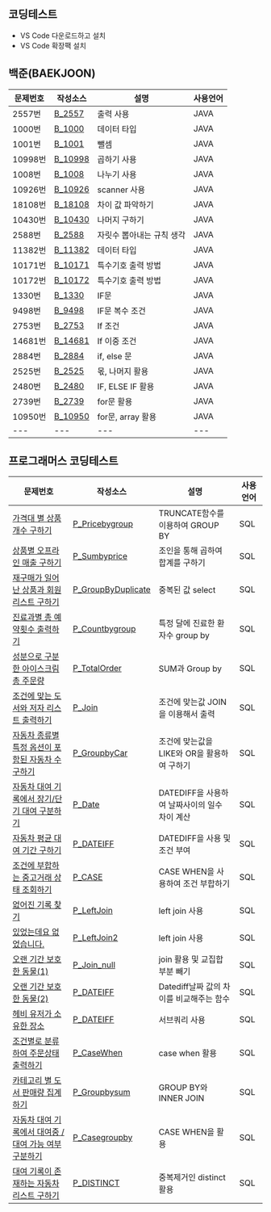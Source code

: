  ## 코딩테스트
 - VS Code 다운로드하고 설치
 - VS Code 확장팩 설치
 ## 백준(BAEKJOON)
 | 문제번호 | 작성소스 | 설명 | 사용언어 |
 | --- | --- | --- | --- |
 | 2557번 | [B_2557](./src/B_2557.java) | 출력 사용 | JAVA |
 | 1000번 | [B_1000](./src/B_1000.java) | 데이터 타입 | JAVA |
 | 1001번 | [B_1001](./src/B_1001.java) | 뺄셈 | JAVA |
 | 10998번 | [B_10998](./src/B_10998.java) | 곱하기 사용 | JAVA |
 | 1008번 | [B_1008](./src/B_1008.java) | 나누기 사용 | JAVA |
 | 10926번 | [B_10926](./src/B_10926.java) | scanner 사용 | JAVA |
 | 18108번 | [B_18108](./src/B_18108.java) | 차이 값 파악하기 | JAVA |
 | 10430번 | [B_10430](./src/B_10430.java) | 나머지 구하기 | JAVA |
 | 2588번 | [B_2588](./src/B_2588.java) | 자릿수 뽑아내는 규칙 생각 | JAVA |
 | 11382번| [B_11382](./src/B_11382.java) | 데이터 타입 | JAVA |
 | 10171번| [B_10171](./src/B_10171.java) | 특수기호 출력 방법 | JAVA |
 | 10172번| [B_10172](./src/B_10172.java) | 특수기호 출력 방법 | JAVA |
 | 1330번| [B_1330](./src/B_1330.java) | IF문 | JAVA |
 | 9498번| [B_9498](./src/B_9498.java) | IF문 복수 조건 | JAVA |
 | 2753번| [B_2753](./src/B_2753.java) | If 조건 | JAVA |
 | 14681번| [B_14681](./src/B_14681.java) | If 이중 조건 | JAVA |
 | 2884번| [B_2884](./src/B_2884.java) | if, else 문 | JAVA |
 | 2525번| [B_2525](./src/B_2525.java) |몫, 나머지 활용| JAVA |
 | 2480번| [B_2480](./src/B_2480.java) |IF, ELSE IF 활용| JAVA |
 | 2739번| [B_2739](./src/B_2739.java) |for문 활용| JAVA |
 | 10950번| [B_10950](./src/B_10950.java) |for문, array 활용| JAVA |
 | --- | --- | --- | --- |
 
 ## 프로그래머스 코딩테스트
 | 문제번호 | 작성소스 | 설명 | 사용언어 |
 | --- | --- | --- | --- |
 | [가격대 별 상품 개수 구하기](https://school.programmers.co.kr/learn/courses/30/lessons/131530) | [P_Pricebygroup](./src/PROGRAMMERS/P_Pricebygroup.sql) | TRUNCATE함수를 이용하여 GROUP BY  | SQL |
 | [상품별 오프라인 매출 구하기](https://school.programmers.co.kr/learn/courses/30/lessons/131533) | [P_Sumbyprice](./src/PROGRAMMERS/P_Sumbyprice.sql) | 조인을 통해 곱하여 합계를 구하기 | SQL |
 | [재구매가 일어난 상품과 회원 리스트 구하기](https://school.programmers.co.kr/learn/courses/30/lessons/131536) | [P_GroupByDuplicate](./src/PROGRAMMERS/P_GroupByDuplicate.sql) | 중복된 값 select | SQL |
 | [진료과별 총 예약횟수 출력하기](https://school.programmers.co.kr/learn/courses/30/lessons/132202) | [P_Countbygroup](./src/PROGRAMMERS/P_Countbygroup.sql) | 특정 달에 진료한 환자수 group by  | SQL |
 | [성분으로 구분한 아이스크림 총 주문량](https://school.programmers.co.kr/learn/courses/30/lessons/133026) | [P_TotalOrder](./src/PROGRAMMERS/P_TotalOrder.sql) | SUM과 Group by  | SQL |
 | [조건에 맞는 도서와 저자 리스트 출력하기](https://school.programmers.co.kr/learn/courses/30/lessons/144854) | [P_Join](./src/PROGRAMMERS/P_Join.sql) | 조건에 맞는값 JOIN을 이용해서 출력 | SQL |
 | [자동차 종류별 특정 옵션이 포함된 자동차 수 구하기](https://school.programmers.co.kr/learn/courses/30/lessons/151137) | [P_GroupbyCar](./src/PROGRAMMERS/P_GroupbyCar.sql) | 조건에 맞는값을 LIKE와 OR을 활용하여 구하기 | SQL |
 | [자동차 대여 기록에서 장기/단기 대여 구분하기](https://school.programmers.co.kr/learn/courses/30/lessons/151138) | [P_Date](./src/PROGRAMMERS/P_Date.sql) | DATEDIFF을 사용하여 날짜사이의 일수 차이 계산 | SQL |
 | [자동차 평균 대여 기간 구하기](https://school.programmers.co.kr/learn/courses/30/lessons/157342) | [P_DATEIFF](./src/PROGRAMMERS/P_DATEIFF.SQL) | DATEDIFF을 사용 및 조건 부여 | SQL |
 | [조건에 부합하는 중고거래 상태 조회하기](https://school.programmers.co.kr/learn/courses/30/lessons/164672) | [P_CASE](./src/PROGRAMMERS/P_CASE.sql) | CASE WHEN을 사용하여 조건 부합하기 | SQL |
 | [없어진 기록 찾기](https://school.programmers.co.kr/learn/courses/30/lessons/59042) | [P_LeftJoin](./src/PROGRAMMERS/P_LeftJoin.sql) | left join 사용 | SQL |
 | [있었는데요 없었습니다.](https://school.programmers.co.kr/learn/courses/30/lessons/59043) | [P_LeftJoin2](./src/PROGRAMMERS/P_LeftJoin2.sql) | left join 사용 | SQL |
 | [오랜 기간 보호한 동물(1)](https://school.programmers.co.kr/learn/courses/30/lessons/59044) | [P_Join_null](./src/PROGRAMMERS/P_Join_null.sql)| join 활용 및 교집합 부분 빼기 | SQL |
 | [오랜 기간 보호한 동물(2)](https://school.programmers.co.kr/learn/courses/30/lessons/59411) | [P_DATEIFF](./src/PROGRAMMERS/P_DATEIFF.SQL)| Datediff날짜 값의 차이를 비교해주는 함수  | SQL |
 | [헤비 유저가 소유한 장소](https://school.programmers.co.kr/learn/courses/30/lessons/77487) | [P_DATEIFF](./src/PROGRAMMERS/P_WhereIn.sql)| 서브쿼리 사용 | SQL |
 | [조건별로 분류하여 주문상태 출력하기](https://school.programmers.co.kr/learn/courses/30/lessons/131113) | [P_CaseWhen](./src/PROGRAMMERS/P_CaseWhen.sql)| case when 활용 | SQL |
 | [카테고리 별 도서 판매량 집계하기](https://school.programmers.co.kr/learn/courses/30/lessons/144855) | [P_Groupbysum](./src/PROGRAMMERS/P_Groupbysum.sql)| GROUP BY와 INNER JOIN | SQL |
 | [자동차 대여 기록에서 대여중 / 대여 가능 여부 구분하기](https://school.programmers.co.kr/learn/courses/30/lessons/157340) | [P_Casegroupby](./src/PROGRAMMERS/P_Casegroupby.sql)| CASE WHEN을 활용 | SQL |
 | [대여 기록이 존재하는 자동차 리스트 구하기](https://school.programmers.co.kr/learn/courses/30/lessons/157341) | [P_DISTINCT](./src/PROGRAMMERS/P_DISTINCT.sql)| 중복제거인 distinct 활용 | SQL |